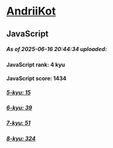 # [AndriiKot](https://www.codewars.com/users/AndriiKot) 

## JavaScript

##### As of 2025-06-16 20:44:34 uploaded:

#### JavaScript rank: 4 kyu

#### JavaScript score: 1434

##### [5-kyu: 15](https://github.com/AndriiKot/JavaScript__CodeWars/tree/main/kyu-5)

##### [6-kyu: 39](https://github.com/AndriiKot/JavaScript__CodeWars/tree/main/kyu-6)

##### [7-kyu: 51](https://github.com/AndriiKot/JavaScript__CodeWars/tree/main/kyu-7)

##### [8-kyu: 324](https://github.com/AndriiKot/JavaScript__CodeWars/tree/main/kyu-8)

